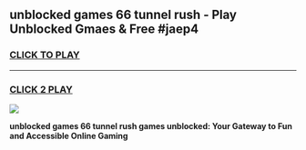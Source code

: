 
## unblocked games 66 tunnel rush - Play Unblocked Gmaes & Free #jaep4
<h3>
<a href="https://news.freeplayer.one?title=unblocked_games_66_tunnel_rush&ref=03M">CLICK TO PLAY</a></h3>
<hr>

<h3>
<a href="https://news.freeplayer.one?title=unblocked_games_66_tunnel_rush&ref=03M">CLICK 2 PLAY</a>
  
</h3>

<a href="https://news.freeplayer.one?title=unblocked_games_66_tunnel_rush&ref=03M"><img src="https://clearcache.store/games.png"></a>


**unblocked games 66 tunnel rush games unblocked: Your Gateway to Fun and Accessible Online Gaming**

